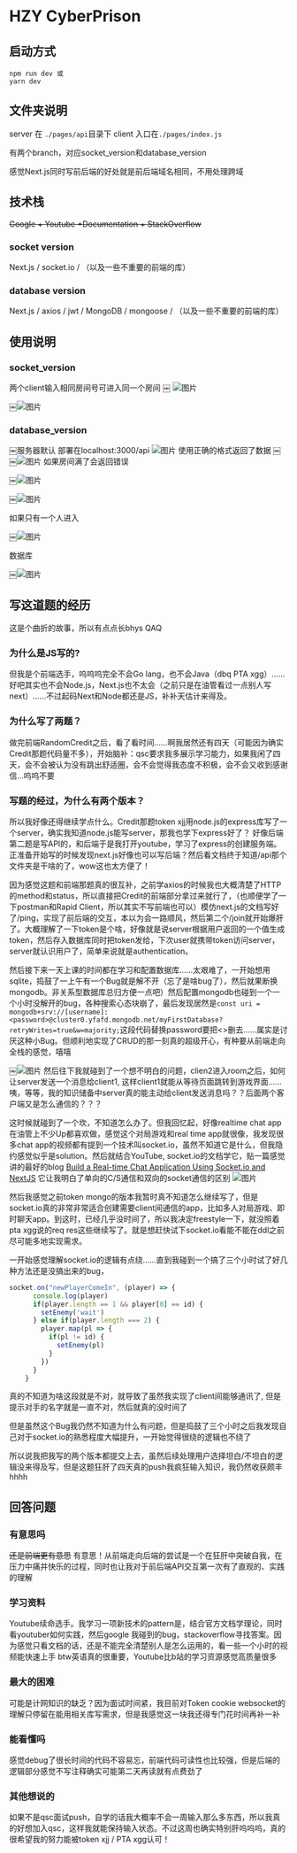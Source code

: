 # HZY CyberPrison
## 启动方式
```
npm run dev 或
yarn dev
```
## 文件夹说明
server 在 `./pages/api`目录下 
client 入口在`./pages/index.js`

有两个branch，对应socket_version和database_version

感觉Next.js同时写前后端的好处就是前后端域名相同，不用处理跨域
## 技术栈
~~Google + Youtube +Documentation +  StackOverflow~~
### socket version
Next.js / socket.io / （以及一些不重要的前端的库）
### database version
Next.js / axios / jwt / MongoDB / mongoose /   （以及一些不重要的前端的库）
## 使用说明
### socket_version
两个client输入相同房间号可进入同一个房间
￼
![图片](assets/IMG_3.png)

￼![图片](assets/IMG_4.png)
### database_version

￼服务器默认 部署在localhost:3000/api
![图片](assets/IMG_5.png)
使用正确的格式返回了数据
￼ ￼![图片](assets/IMG_6.png)
如果房间满了会返回错误

￼![图片](assets/IMG_7.png)

￼![图片](assets/IMG_8.png)

如果只有一个人进入

￼![图片](assets/IMG_10.png)

数据库

￼![图片](assets/IMG_11.png)



## 写这道题的经历
这是个曲折的故事，所以有点点长bhys QAQ
### 为什么是JS写的? 
但我是个前端选手，呜呜呜完全不会Go lang，也不会Java（dbq PTA xgg）……好吧其实也不会Node.js，Next.js也不太会（之前只是在油管看过一点别人写next）……不过起码Next和Node都还是JS，补补天估计来得及。
### 为什么写了两题？
做完前端RandomCredit之后，看了看时间……啊我居然还有四天（可能因为确实Credit那题代码量不多），开始脑补：qsc要求我多展示学习能力，如果我闲了四天，会不会被认为没有跳出舒适圈，会不会觉得我态度不积极，会不会又收到感谢信…呜呜不要
### 写题的经过，为什么有两个版本？
所以我好像还得继续学点什么。Credit那题token xjj用node.js的express库写了一个server，确实我知道node.js能写server，那我也学下express好了？ 好像后端第二题是写API的，和后端于是我打开youtube，学习了express的创建服务端。正准备开始写的时候发现next.js好像也可以写后端？然后看文档终于知道/api那个文件夹是干啥的了，wow这也太方便了！

因为感觉这题和前端那题真的很互补，之前学axios的时候我也大概清楚了HTTP的method和status，所以直接把Credit的前端部分拿过来就行了，（也顺便学了一下postman和Rapid Client，所以其实不写前端也可以）模仿next.js的文档写好了/ping，实现了前后端的交互，本以为会一路顺风，然后第二个/join就开始爆肝了。大概理解了一下token是个啥，好像就是说server根据用户返回的一个值生成token，然后存入数据库同时把token发给，下次user就携带token访问server， server就认识用户了，简单来说就是authentication。

然后接下来一天上课的时间都在学习和配置数据库……太艰难了，一开始想用sqlite，捣鼓了一上午有一个Bug就是解不开（忘了是啥bug了），然后就果断换mongodb。非关系型数据库总归方便一点吧）然后配置mongodb也碰到一个一个小时没解开的bug，各种搜索心态块崩了，最后发现居然是`const uri = mongodb+srv://[username]:<password>@cluster0.yfafd.mongodb.net/myFirstDatabase?retryWrites=true&w=majority;`这段代码替换password要把<>删去……属实是讨厌这种小Bug。但顺利地实现了CRUD的那一刻真的超级开心，有种要从前端走向全栈的感觉，嘻嘻

￼![图片](assets/IMG_1.png)
然后往下我就碰到了一个想不明白的问题，clien2进入room之后，如何让server发送一个消息给client1, 这样client1就能从等待页面跳转到游戏界面……咦，等等，我的知识储备中server真的能主动给client发送消息吗？？后面两个客户端又是怎么通信的？？？

这时候就碰到了一个坎，不知道怎么办了。但我回忆起，好像realtime chat app在油管上不少Up都喜欢做，感觉这个对局游戏和real time app就很像，我发现很多chat app的视频都有提到一个技术叫socket.io，虽然不知道它是什么，但我隐约感觉似乎是solution。然后就结合YouTube, socket.io的文档学它，贴一篇感觉讲的最好的blog [Build a Real-time Chat Application Using Socket.io and NextJS](https://betterprogramming.pub/socket-io-and-nextjs-build-real-time-chat-application-part-1-976555ecba)
它让我明白了单向的C/S通信和双向的socket通信的区别
![图片](assets/IMG_2.png)

然后我感觉之前token mongo的版本我暂时真不知道怎么继续写了，但是socket.io真的非常非常适合创建需要client间通信的app，比如多人对局游戏、即时聊天app。到这时，已经几乎没时间了，所以我决定freestyle一下，就没照着pta xgg说的req res这些继续写了。就是想赶快试下socket.io看能不能在ddl之前尽可能多地实现需求。

一开始感觉理解socket.io的逻辑有点绕……直到我碰到一个搞了三个小时试了好几种方法还是没搞出来的bug，
```javascript
socket.on("newPlayerComeIn", (player) => {
      console.log(player)
      if(player.length == 1 && player[0] == id) {
        setEnemy('wait')
      } else if(player.length === 2) {
        player.map(pl => {
          if(pl != id) {
            setEnemy(pl)
          }
        })
      }
    }
```
真的不知道为啥这段就是不对，就导致了虽然我实现了client间能够通讯了, 但是提示对手的名字就是一直不对，然后就真的没时间了

但是虽然这个Bug我仍然不知道为什么有问题，但是捣鼓了三个小时之后我发现自己对于socket.io的熟悉程度大幅提升，一开始觉得很绕的逻辑也不绕了

所以说我把我写的两个版本都提交上去，虽然后续处理用户选择坦白/不坦白的逻辑没来得及写，但是这题狂肝了四天真的push我疯狂输入知识，我仍然收获颇丰hhhh
## 回答问题
### 有意思吗
~~还是前端更有意思~~
有意思！从前端走向后端的尝试是一个在狂肝中突破自我，在压力中痛并快乐的过程，同时也让我对于前后端API交互第一次有了直观的、实践的理解
### 学习资料
Youtube续命选手。我学习一项新技术的pattern是，结合官方文档学理论，同时看youtuber如何实践，然后google 我碰到的bug，stackoverflow寻找答案。因为感觉只看文档的话，还是不能完全清楚别人是怎么运用的，看一些一个小时的视频能快速上手
btw英语真的很重要，Youtube比b站的学习资源感觉高质量很多
### 最大的困难
可能是计网知识的缺乏？因为面试时间紧，我目前对Token cookie websocket的理解只停留在能用相关库写需求，但是我感觉这一块我还得专门花时间再补一补
### 能看懂吗
感觉debug了很长时间的代码不容易忘，前端代码可读性也比较强，但是后端的逻辑部分感觉不写注释确实可能第二天再读就有点费劲了
### 其他想说的
如果不是qsc面试push，自学的话我大概率不会一周输入那么多东西，所以我真的好想加入qsc，这样我就能保持输入状态。不过这周也确实特别肝呜呜呜，真的很希望我的努力能被token xjj / PTA xgg认可！








